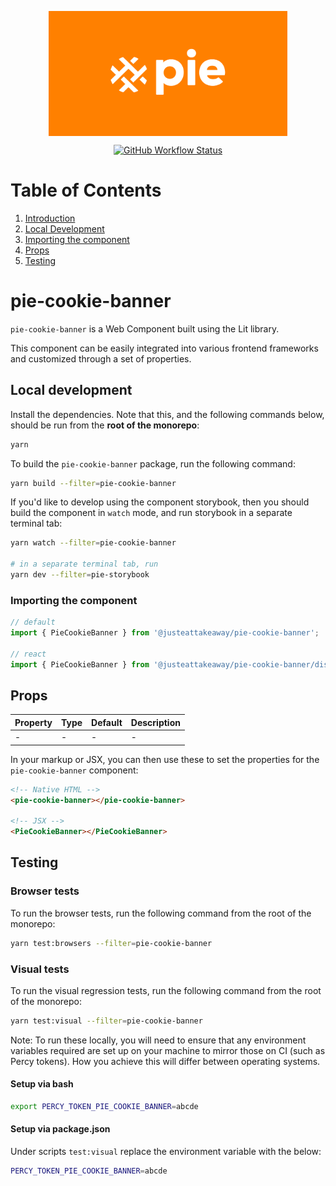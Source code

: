 <p align="center">
  <img align="center" src="../../../readme_image.png" height="200" alt="">
</p>

<p align="center">
  <a href="https://www.npmjs.com/@justeattakeaway/pie-cookie-banner">
    <img alt="GitHub Workflow Status" src="https://img.shields.io/npm/v/@justeattakeaway/pie-cookie-banner.svg">
  </a>
</p>

# Table of Contents

1. [Introduction](#pie-cookie-banner)
2. [Local Development](#local-development)
3. [Importing the component](#importing-the-component)
4. [Props](#props)
5. [Testing](#testing)

# pie-cookie-banner

`pie-cookie-banner` is a Web Component built using the Lit library.

This component can be easily integrated into various frontend frameworks and customized through a set of properties.

## Local development

Install the dependencies. Note that this, and the following commands below, should be run from the **root of the monorepo**:

```bash
yarn
```

To build the `pie-cookie-banner` package, run the following command:

```bash
yarn build --filter=pie-cookie-banner
```

If you'd like to develop using the component storybook, then you should build the component in `watch` mode, and run storybook in a separate terminal tab:

```bash
yarn watch --filter=pie-cookie-banner

# in a separate terminal tab, run
yarn dev --filter=pie-storybook
```

### Importing the component

```js
// default
import { PieCookieBanner } from '@justeattakeaway/pie-cookie-banner';

// react
import { PieCookieBanner } from '@justeattakeaway/pie-cookie-banner/dist/react';
```

## Props

| Property | Type | Default | Description |
|---|---|---|---|
| - | - | - | - |

In your markup or JSX, you can then use these to set the properties for the `pie-cookie-banner` component:

```html
<!-- Native HTML -->
<pie-cookie-banner></pie-cookie-banner>

<!-- JSX -->
<PieCookieBanner></PieCookieBanner>
```

## Testing

### Browser tests

To run the browser tests, run the following command from the root of the monorepo:

```bash
yarn test:browsers --filter=pie-cookie-banner
```

### Visual tests

To run the visual regression tests, run the following command from the root of the monorepo:

```bash
yarn test:visual --filter=pie-cookie-banner
```

Note: To run these locally, you will need to ensure that any environment variables required are set up on your machine to mirror those on CI (such as Percy tokens). How you achieve this will differ between operating systems.

#### Setup via bash

```bash
export PERCY_TOKEN_PIE_COOKIE_BANNER=abcde
```

#### Setup via package.json

Under scripts `test:visual` replace the environment variable with the below:

```bash
PERCY_TOKEN_PIE_COOKIE_BANNER=abcde
```